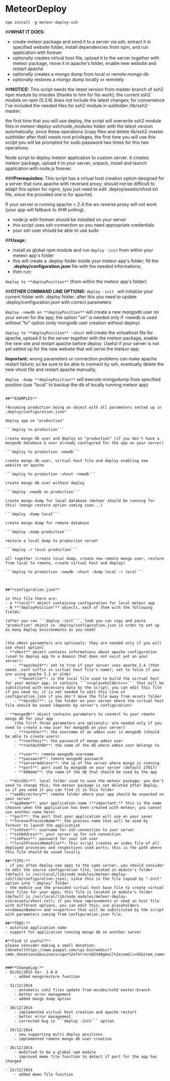 MeteorDeploy
============

```npm install -g meteor-deploy-ssh```

##**WHAT IT DOES:**
- create meteor package and send it to a server via ssh, extract it in specified website folder, install dependencies from npm, and run application with forever
- optionally creates virtual host file, upload it to the server together with meteor package, move it in apache's folder, enable new website and restart apache
- optionally creates a mongo dump from local or remote mongo db
- optionally restores a mongo dump locally or remotely

##**NOTICE:**
This script needs the latest version from master-branch of ssh2 npm module by mscdex (thanks to him for his work);
the current ssh2 module on npm (0.3.6) does not include the latest changes; for convenience I've included the needed files for ssh2 module in subfolder /lib/ssh2-master;

the first time that you will use deploy, the script will overwrite ssh2 module files in meteor-deploy-ssh/node_modules folder with the latest version automatically;
since these operations (copy files and delete lib/ssh2-master subfolder after that) needs root privileges, the first time you will use this script you will be prompted for sudo password two times for this two operations;

Node script to deploy meteor application to custom server.
It creates meteor package, upload it to your server, unpack, install and launch application with node.js forever.

###**Prerequisites:**
This script has a virtual host creation option designed for a server that runs apache with reversed proxy; should not be difficult to adapt this option for nginx, (you just need to edit .deploy/assets/vhost.txt file, since the provided one is for apache).

If your server is running apache < 2.4 the ws reverse proxy will not work (your app will fallback to XHR polling).

- node.js with forever should be installed on your server
- this script uses ssh connection so you need appropriate credentials
- your ssh user should be able to use sudo

##**Usage:**
- install as global npm module and run ```deploy -init``` from within your meteor app's folder
- this will create a .deploy folder inside your meteor app's folder; fill the **.deploy/configuration.json** file with the needed informations;
- then run:

```deploy to **deployPosition**``` (from within the meteor app's folder)

##**OTHER COMMAND LINE OPTIONS:**
```deploy -init ```           will initialize your current folder with .deploy folder; after this you need to update .deploy/configuration.json with correct parameters

```deploy -newdb on **deployPosition**```        will create a new mongodb user on your server for the app; the option "on" is needed only if -newdb is used without "to" option (only mongodb user creation without deploy)

```deploy to **deployPosition** -vhost```        will create the virtualhost file for apache, upload it to the server together with the meteor package, enable the new site and restart apache before deploy. Useful if your server is not yet setted up for the new website that will serve the meteor app;


**Important:** wrong parameters or connection problems can make apache restart failure; so be sure to be able to connect by ssh, eventually delete the new vhost file and restart apache manually;

```deploy -dump **deployPosition**```       will execute mongodump from specified position (use "local" to backup the db of locally running meteor app)

```deploy -r **source** **destination**     will restore the specified mongodump (use "local" to restore a dump creted from local meteor app) to the specified destination mongo server

##**EXAMPLES**

*Assuming production being an object with all parameters setted up in .deploy/configuration.json*

deploy app on "production"

```deploy to production```

create mongo db user and deploy on "production" (if you don't have a mongodb database & user already configured for the app on your server)

```deploy to production -newdb```

create mongo db user, virtual host file and deploy enabling new website on apache

```deploy to production -vhost -newdb```

create mongo db user without deploy

```deploy -newdb on production```

create mongo dump for local database (meteor should be running for this) (mongo restore option coming soon...)

```deploy -dump local```

create mongo dump for remote database

```deploy -dump production```

restore a local dump to production server

```deploy -r local production```

all together (create local dump, create new remote mongo user, restore from local to remote, create virtual host and deploy)

```deploy to production -newdb -vhost -dump local -r local```



##**configuration.json**

in this file there are:
- a **local** object containing configuration for local meteor app
- N **"deployPosition"** objects, each of them with the following fields:

(after you run ```deploy -init```, look you can copy and paste "production" object in .deploy/configuration.json in order to set up as many deploy environments as you need)


[the vHost parameters are optionals: they are needed only if you will use vhost option]
- **vHost** object contains informations about apache configuration (used to deploy app to a domain that does not exist yet on your server):
    - **apache24**: set to true if your server uses apache 2.4 (that needs .conf suffix in virtual host file's name); set to false if you are using apache 2.2 or older
    - **baseFile**: is the local file used to build the virtual host for your meteor app; it contains ```<<<placeholders>>>``` that will be substituted with necessary data by the script; you can edit this file if you need to; it is not needed to edit this line of configuration.json if you don't move the file away from assets folder
    - **destDir**: is the folder on your server where the virtual host file should be saved (depends by server's configuration)

- **mongodb** object contains parameters to connect to your remote mongo db for your app
    [the first three parameters are optionals: are needed only if you need to create a new user for mongodb on your server]
    - **rootUser**: the username of an admin user in mongodb (should be able to create users)
    - **rootPass**: the password of mongo admin user
    - **rootAuthDb**: the name of the db where admin user belongs to

    - **user**: remote mongodb username
    - **password**: remote mongodb password
    - **serverAddress**: the ip of the server where mongo is running
    - **port**: port used by mongodb on your server (default 27017)
    - **dbName**: the name of the db that should be used by the app

- **distDir**: local folder used to save the meteor package; you don't need to change this; the meteor package is not deleted after deploy, so if you need it you can find it in this folder
- **webDirectory**: remote folder where your app should be unpacked on your server
- **appName**: your application name (**important:** this is the name choosen when the application has been created with meteor; you cannot use another name here)
- **port**: the port that your application will use on your sever
- **foreverProcessName**: the process name that will be used by forever to launch the application
- **sshUser**: username for ssh connection to your server
- **sshAddress**: your server ip for ssh connection
- **sshPass**: password for your ssh user
- **localProcessMemoFile**: this script creates an index file of all deployed processes and respectives used ports; this is the path where this file should be saved locally

##**TIPS:**
- if you often deploy new apps to the same server, you should consider to edit the source configuration file, located in module's folder (default is /usr/Local/lib/node_modules/meteor-deploy-ssh/lib/configuration.json); since this is the file copied by "-init" option into ".deploy" folder
- the module use the provided virtual host base file to create virtual host files for your apps; this file is located in module's folder (default is /usr/local/lib/node_modules/meteor-deploy-ssh/assets/vhost.txt); if you have improvements or need an host file with different options, you can edit this; use placeholders <<<domainName>>> and <<<port>>> that will be substituted by the script with parameters coming from configuration.json file.

##**TODO:**
- autofind application name
- support for application running mongo db on another server

#**Find it useful?**
please consider making a small donation:
[donate](https://www.paypal.com/cgi-bin/webscr?cmd=_donations&business=igor%2eferrero82%40gmail%2ecom&lc=US&item_name=CK%20web%20design&currency_code=USD&bn=PP%2dDonationsBF%3abtn_donateCC_LG%2egif%3aNonHosted)


###**ChangeLog:**
- 02/01/2015 Ver. 1.0.0
    - added mongorestore function

- 31/12/2014
    - automatic ssh2 files update from mscdex/ssh2 master-branch
    - better error management
    - added mongo dump option

- 30/12/2014
    - implemented virtual host creation and apache restart
    - better error management
    - corrected bug in ```deploy -init``` option

- 29/12/2014
    - now supporting multi deploy positions
    - implemented remote mongo db user creation

- 26/12/2014 
    - modified to be a global npm module
    - improved memo file function to detect if port for the app has changed

- 22/12/2014 
    - added memo file function

